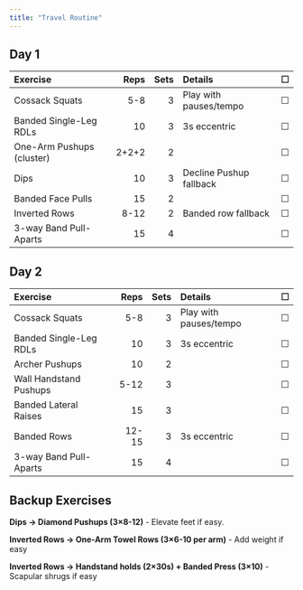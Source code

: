 ```yaml
---
title: "Travel Routine"
---
```


## Day 1

| Exercise                   | Reps  | Sets | Details                   | ☐ |
|:----------|--:|--:|:----------|:-:|
| Cossack Squats             | 5-8   | 3    | Play with pauses/tempo    | ☐ |
| Banded Single-Leg RDLs     | 10    | 3    | 3s eccentric              | ☐ |
| One-Arm Pushups (cluster)  | 2+2+2 | 2    |                           | ☐ |
| Dips                       | 10    | 3    | Decline Pushup fallback   | ☐ |
| Banded Face Pulls          | 15    | 2    |                           | ☐ |
| Inverted Rows              | 8-12  | 2    | Banded row fallback       | ☐ |
| 3-way Band Pull-Aparts     | 15    | 4    |                           | ☐ |

## Day 2

| Exercise                   | Reps  | Sets | Details                   | ☐ |
|:----------|--:|--:|:----------|:-:|
| Cossack Squats             | 5-8   | 3    | Play with pauses/tempo    | ☐ |
| Banded Single-Leg RDLs     | 10    | 3    | 3s eccentric              | ☐ |
| Archer Pushups             | 10    | 2    |                           | ☐ |
| Wall Handstand Pushups     | 5-12  | 3    |                           | ☐ |
| Banded Lateral Raises      | 15    | 3    |                           | ☐ |
| Banded Rows                | 12-15 | 3    | 3s eccentric              | ☐ |
| 3-way Band Pull-Aparts     | 15    | 4    |                           | ☐ |

## Backup Exercises

**Dips → Diamond Pushups (3×8-12)** - Elevate feet if easy.

**Inverted Rows → One-Arm Towel Rows (3×6-10 per arm)** - Add weight if easy

**Inverted Rows → Handstand holds (2×30s) + Banded Press (3×10)** - Scapular shrugs if easy
